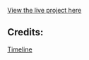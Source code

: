 [View the live project here](https://mariaarnesson.github.io/cv/)

## Credits:

[Timeline](https://www.w3schools.com/howto/howto_css_timeline.asp)